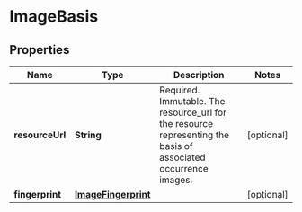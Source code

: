 # ImageBasis

## Properties
Name | Type | Description | Notes
------------ | ------------- | ------------- | -------------
**resourceUrl** | **String** | Required. Immutable. The resource_url for the resource representing the basis of associated occurrence images. |  [optional]
**fingerprint** | [**ImageFingerprint**](ImageFingerprint.md) |  |  [optional]
